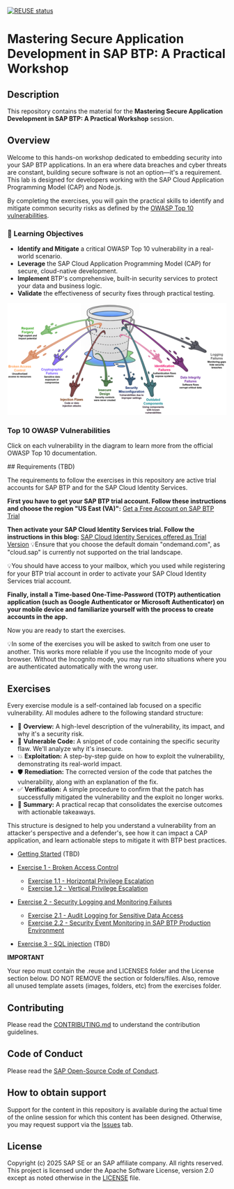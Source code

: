 [![REUSE status](https://api.reuse.software/badge/github.com/sap-samples/teched2023-XP185v)](https://api.reuse.software/info/github.com/sap-samples/teched2023-XP185v)


# Mastering Secure Application Development in SAP BTP: A Practical Workshop

## Description

This repository contains the material for the **Mastering Secure Application Development in SAP BTP: A Practical Workshop** session.  

## Overview

Welcome to this hands-on workshop dedicated to embedding security into your SAP BTP applications. 
In an era where data breaches and cyber threats are constant, building secure software is not an option—it's a requirement. This lab is designed for developers working with the SAP Cloud Application Programming Model (CAP) and Node.js. 

By completing the exercises, you will gain the practical skills to identify and mitigate common security risks as defined by the [OWASP Top 10 vulnerabilities](https://owasp.org/Top10/). 

### 🎯 Learning Objectives

-	**Identify and Mitigate** a critical OWASP Top 10 vulnerability in a real-world scenario.
-	**Leverage**  the SAP Cloud Application Programming Model (CAP) for secure, cloud-native development.
-	**Implement** BTP's comprehensive, built-in security services to protect your data and business logic.
-	**Validate** the effectiveness of security fixes through practical testing.

<p align="center">
  <img src="img/top10-owasp.png" alt="Top 10 OWASP Vulnerabilities - Leaky Bucket Diagram" usemap="#owasp-map" style="max-width: 100%; height: auto;">
  <map name="owasp-map">
    <!-- Clickable areas for each vulnerability (adjust coords as needed: format for rect is x1,y1,x2,y2) -->
    <area shape="rect" coords="50,50,200,100" href="https://owasp.org/Top10/A03_2021-Injection/" alt="Injection Flaws" title="OWASP A03: Injection" target="_blank">
    <area shape="rect" coords="100,150,250,200" href="https://owasp.org/Top10/A01_2021-Broken_Access_Control/" alt="Broken Access Control" title="OWASP A01: Broken Access Control" target="_blank">
    <area shape="rect" coords="200,250,350,300" href="https://owasp.org/Top10/A02_2021-Cryptographic_Failures/" alt="Cryptographic Failures" title="OWASP A02: Cryptographic Failures" target="_blank">
    <area shape="rect" coords="300,350,450,400" href="https://owasp.org/Top10/A04_2021-Insecure_Design/" alt="Insecure Design" title="OWASP A04: Insecure Design" target="_blank">
    <area shape="rect" coords="400,450,550,500" href="https://owasp.org/Top10/A05_2021-Security_Misconfiguration/" alt="Security Misconfiguration" title="OWASP A05: Security Misconfiguration" target="_blank">
    <area shape="rect" coords="500,550,650,600" href="https://owasp.org/Top10/A06_2021-Vulnerable_and_Outdated_Components/" alt="Vulnerable and Outdated Components" title="OWASP A06: Vulnerable and Outdated Components" target="_blank">
    <area shape="rect" coords="600,650,750,700" href="https://owasp.org/Top10/A07_2021-Identification_and_Authentication_Failures/" alt="Identification and Authentication Failures" title="OWASP A07: Identification and Authentication Failures" target="_blank">
    <area shape="rect" coords="700,750,850,800" href="https://owasp.org/Top10/A08_2021-Software_and_Data_Integrity_Failures/" alt="Software and Data Integrity Failures" title="OWASP A08: Software and Data Integrity Failures" target="_blank">
    <area shape="rect" coords="800,850,950,900" href="https://owasp.org/Top10/A09_2021-Security_Logging_and_Monitoring_Failures/" alt="Security Logging and Monitoring Failures" title="OWASP A09: Security Logging and Monitoring Failures" target="_blank">
    <area shape="rect" coords="900,950,1050,1000" href="https://owasp.org/Top10/A10_2021-Server-Side_Request_Forgery_%28SSRF%29/" alt="Server-Side Request Forgery" title="OWASP A10: Server-Side Request Forgery (SSRF)" target="_blank">
  </map>
  <br>
  <h3>Top 10 OWASP Vulnerabilities</h3>
  <p>Click on each vulnerability in the diagram to learn more from the official OWASP Top 10 documentation.</p>
</p>
## Requirements (TBD)

The requirements to follow the exercises in this repository are active trial accounts for SAP BTP and for the SAP Cloud Identity Services. 

**First you have to get your SAP BTP trial account. Follow these instructions and choose the region "US East (VA)":** 
[Get a Free Account on SAP BTP Trial](https://developers.sap.com/tutorials/hcp-create-trial-account.html)

**Then activate your SAP Cloud Identity Services trial. Follow the instructions in this blog:** 
[SAP Cloud Identity Services offered as Trial Version](https://blogs.sap.com/2023/04/13/sap-cloud-identity-services-offered-as-trial-version/)
💡Ensure that you choose the default domain "ondemand.com", as "cloud.sap" is currently not supported on the trial landscape.

💡You should have access to your mailbox, which you used while registering for your BTP trial account in order to activate your SAP Cloud Identity Services trial account.

**Finally, install a Time-based One-Time-Password (TOTP) authentication application (such as Google Authenticator or Microsoft Authenticator) on your mobile device and familiarize yourself with the process to create accounts in the app.**

Now you are ready to start the exercises.

💡In some of the exercises you will be asked to switch from one user to another. This works more reliable if you use the Incognito mode of your browser. Without the Incognito mode, you may run into situations where you are authenticated automatically with the wrong user.

## Exercises
Every exercise module is a self-contained lab focused on a specific vulnerability. All modules adhere to the following standard structure:

- 📖 **Overview:** A high-level description of the vulnerability, its impact, and why it's a security risk.
- 🚨 **Vulnerable Code:** A snippet of code containing the specific security flaw. We'll analyze why it's insecure.
- 💥 **Exploitation:** A step-by-step guide on how to exploit the vulnerability, demonstrating its real-world impact.
- 🛡️ **Remediation:** The corrected version of the code that patches the vulnerability, along with an explanation of the fix.
- ✅ **Verification:** A simple procedure to confirm that the patch has successfully mitigated the vulnerability and the exploit no longer works.
- 📌 **Summary:** A practical recap that consolidates the exercise outcomes with actionable takeaways.

This structure is designed to help you understand a vulnerability from an attacker's perspective and a defender's, see how it can impact a CAP application, and learn actionable steps to mitigate it with BTP best practices. 

- [Getting Started](exercises/ex0/) (TBD)

- [Exercise 1 - Broken Access Control](exercises/ex1/)
    - [Exercise 1.1 - Horizontal Privilege Escalation](exercises/ex1/ex1.1/README.md)
    - [Exercise 1.2 - Vertical Privilege Escalation](exercises/ex1/ex1.2/README.md)
      
 - [Exercise 2 - Security Logging and Monitoring Failures](exercises/ex2/README.md)
    - [Exercise 2.1 - Audit Logging for Sensitive Data Access](exercises/ex2/ex2.1/README.md)
    - [Exercise 2.2 - Security Event Monitoring in SAP BTP Production Environment](exercises/ex2/ex2.2/README.md)
  
- [Exercise 3 - SQL injection](exercises/ex3/README.md) (TBD)

    

**IMPORTANT**

Your repo must contain the .reuse and LICENSES folder and the License section below. DO NOT REMOVE the section or folders/files. Also, remove all unused template assets (images, folders, etc) from the exercises folder. 

## Contributing
Please read the [CONTRIBUTING.md](./CONTRIBUTING.md) to understand the contribution guidelines.

## Code of Conduct
Please read the [SAP Open-Source Code of Conduct](https://github.com/SAP-samples/.github/blob/main/CODE_OF_CONDUCT.md).

## How to obtain support

Support for the content in this repository is available during the actual time of the online session for which this content has been designed. Otherwise, you may request support via the [Issues](../../issues) tab.

## License
Copyright (c) 2025 SAP SE or an SAP affiliate company. All rights reserved. This project is licensed under the Apache Software License, version 2.0 except as noted otherwise in the [LICENSE](LICENSES/Apache-2.0.txt) file.
